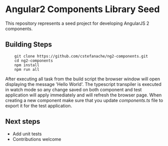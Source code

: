 # Angular2 Components Library Seed

This repository represents a seed project for developing AngularJS 2 
components. 

## Building Steps

``` 
    git clone https://github.com/cstefanache/ng2-components.git
    cd ng2-components
    npm install
    npm run all
```

After executing all task from the build script the browser window will open displaying the message 'Hello World'.
The typescript transpiler is executed in watch mode so any change saved on both component and test application will
apply immediately and will refresh the browser page.
When creating a new component make sure that you update *components.ts* file to export it for the test application.

## Next steps

+ Add unit tests
+ Contributions welcome